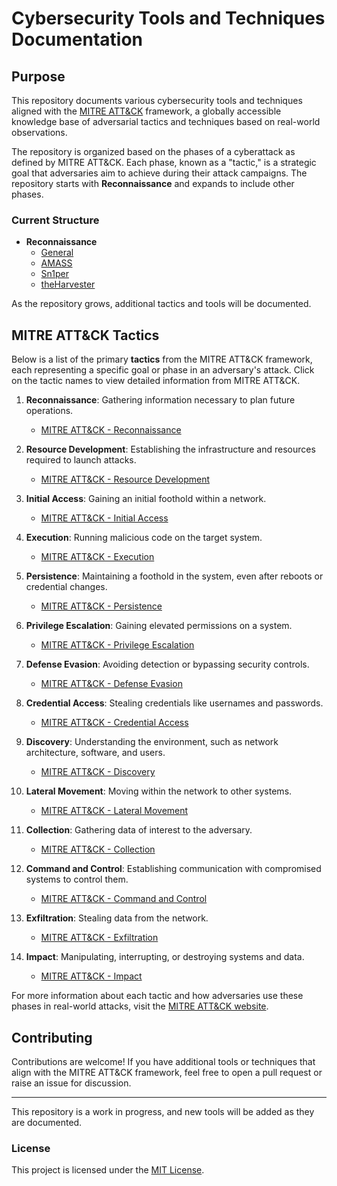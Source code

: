 # Cybersecurity Tools and Techniques Documentation

## Purpose
This repository documents various cybersecurity tools and techniques aligned with the [MITRE ATT&CK](https://attack.mitre.org/) framework, a globally accessible knowledge base of adversarial tactics and techniques based on real-world observations.

The repository is organized based on the phases of a cyberattack as defined by MITRE ATT&CK. Each phase, known as a "tactic," is a strategic goal that adversaries aim to achieve during their attack campaigns. The repository starts with **Reconnaissance** and expands to include other phases.

### Current Structure

- **Reconnaissance**
  - [General](./Reconnaissance/General.md)
  - [AMASS](./Reconnaissance/AMASS.md)
  - [Sn1per](./Reconnaissance/Sn1per.md)
  - [theHarvester](./Reconnaissance/theHarvester.md)

As the repository grows, additional tactics and tools will be documented.

## MITRE ATT&CK Tactics

Below is a list of the primary **tactics** from the MITRE ATT&CK framework, each representing a specific goal or phase in an adversary's attack. Click on the tactic names to view detailed information from MITRE ATT&CK.

1. **Reconnaissance**: Gathering information necessary to plan future operations.
   - [MITRE ATT&CK - Reconnaissance](https://attack.mitre.org/tactics/TA0043/)

2. **Resource Development**: Establishing the infrastructure and resources required to launch attacks.
   - [MITRE ATT&CK - Resource Development](https://attack.mitre.org/tactics/TA0042/)

3. **Initial Access**: Gaining an initial foothold within a network.
   - [MITRE ATT&CK - Initial Access](https://attack.mitre.org/tactics/TA0001/)

4. **Execution**: Running malicious code on the target system.
   - [MITRE ATT&CK - Execution](https://attack.mitre.org/tactics/TA0002/)

5. **Persistence**: Maintaining a foothold in the system, even after reboots or credential changes.
   - [MITRE ATT&CK - Persistence](https://attack.mitre.org/tactics/TA0003/)

6. **Privilege Escalation**: Gaining elevated permissions on a system.
   - [MITRE ATT&CK - Privilege Escalation](https://attack.mitre.org/tactics/TA0004/)

7. **Defense Evasion**: Avoiding detection or bypassing security controls.
   - [MITRE ATT&CK - Defense Evasion](https://attack.mitre.org/tactics/TA0005/)

8. **Credential Access**: Stealing credentials like usernames and passwords.
   - [MITRE ATT&CK - Credential Access](https://attack.mitre.org/tactics/TA0006/)

9. **Discovery**: Understanding the environment, such as network architecture, software, and users.
   - [MITRE ATT&CK - Discovery](https://attack.mitre.org/tactics/TA0007/)

10. **Lateral Movement**: Moving within the network to other systems.
    - [MITRE ATT&CK - Lateral Movement](https://attack.mitre.org/tactics/TA0008/)

11. **Collection**: Gathering data of interest to the adversary.
    - [MITRE ATT&CK - Collection](https://attack.mitre.org/tactics/TA0009/)

12. **Command and Control**: Establishing communication with compromised systems to control them.
    - [MITRE ATT&CK - Command and Control](https://attack.mitre.org/tactics/TA0011/)

13. **Exfiltration**: Stealing data from the network.
    - [MITRE ATT&CK - Exfiltration](https://attack.mitre.org/tactics/TA0010/)

14. **Impact**: Manipulating, interrupting, or destroying systems and data.
    - [MITRE ATT&CK - Impact](https://attack.mitre.org/tactics/TA0040/)

For more information about each tactic and how adversaries use these phases in real-world attacks, visit the [MITRE ATT&CK website](https://attack.mitre.org/).

## Contributing
Contributions are welcome! If you have additional tools or techniques that align with the MITRE ATT&CK framework, feel free to open a pull request or raise an issue for discussion.

---

This repository is a work in progress, and new tools will be added as they are documented.

### License
This project is licensed under the [MIT License](./LICENSE).
